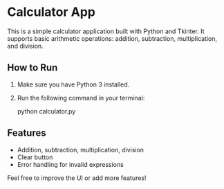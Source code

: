 # Calculator App

This is a simple calculator application built with Python and Tkinter. It supports basic arithmetic operations: addition, subtraction, multiplication, and division.

## How to Run

1. Make sure you have Python 3 installed.
2. Run the following command in your terminal:

    python calculator.py

## Features
- Addition, subtraction, multiplication, division
- Clear button
- Error handling for invalid expressions

Feel free to improve the UI or add more features!
